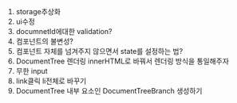 1. storage추상화
2. ui수정
3. documnetId에대한 validation?
4. 컴포넌트의 불변성?
5. 컴포넌트 자체를 넘겨주지 않으면서 state를 설정하는 법?
6. DocumentTree 렌더링 innerHTML로 바꿔서 렌더링 방식을 통일해주자
7. 무한 input
8. link클릭 li전체로 바꾸기
9. DocumentTree 내부 요소인 DocumentTreeBranch 생성하기
